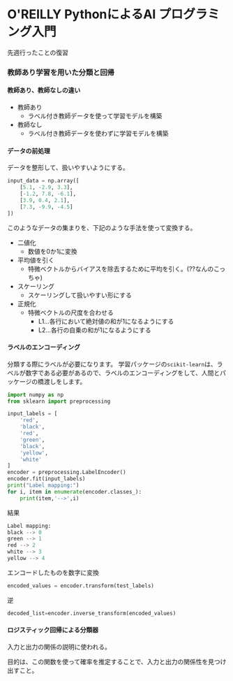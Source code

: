# O'REILLY PythonによるAI プログラミング入門

先週行ったことの復習

### 教師あり学習を用いた分類と回帰

#### 教師あり、教師なしの違い

- 教師あり
  - ラベル付き教師データを使って学習モデルを構築
- 教師なし
  - ラベル付き教師データを使わずに学習モデルを構築

#### データの前処理

データを整形して、扱いやすいようにする。

```py
input_data = np.array([
    [5.1, -2.9, 3.3],
    [-1.2, 7.8, -6.1],
    [3.9, 0.4, 2.1],
    [7.3, -9.9, -4.5]
])
```

このようなデータの集まりを、下記のような手法を使って変換する。

- 二値化
  - 数値を0か1に変換
- 平均値を引く
  - 特微ベクトルからバイアスを除去するために平均を引く。(??なんのこっちゃ)
- スケーリング
  - スケーリングして扱いやすい形にする
- 正規化
  - 特微ベクトルの尺度を合わせる
    - L1…各行において絶対値の和が1になるようにする
    - L2…各行の自乗の和が1になるようにする

#### ラベルのエンコーディング

分類する際にラベルが必要になります。
学習パッケージの`scikit-learn`は、ラベルが数字である必要があるので、ラベルのエンコーディングをして、人間とパッケージの橋渡しをします。

```py
import numpy as np
from sklearn import preprocessing

input_labels = [
    'red',
    'black',
    'red',
    'green',
    'black',
    'yellow',
    'white'   
]
encoder = preprocessing.LabelEncoder()
encoder.fit(input_labels)
print("Label mapping:")
for i, item in enumerate(encoder.classes_):
    print(item,'-->',i)
```

結果

```py
Label mapping:
black --> 0
green --> 1
red --> 2
white --> 3
yellow --> 4
```

エンコードしたものを数字に変換

```py
encoded_values = encoder.transform(test_labels)
```

逆

```py
decoded_list=encoder.inverse_transform(encoded_values)
```

#### ロジスティック回帰による分類器

入力と出力の関係の説明に使われる。

目的は、この関数を使って確率を推定することで、入力と出力の関係性を見つけ出すこと。

